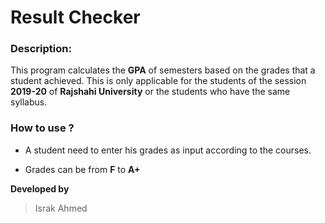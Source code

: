 # Result Checker

### Description:
This program calculates the **GPA** of semesters based on the
grades that a student achieved. This is only applicable for
the students of the session **2019-20** of **Rajshahi University**
or the students who have the same syllabus.


### How to use ?
* A student need to enter his grades as input according to the courses.

* Grades can be from **F** to **A+**



**Developed by**
> Israk Ahmed